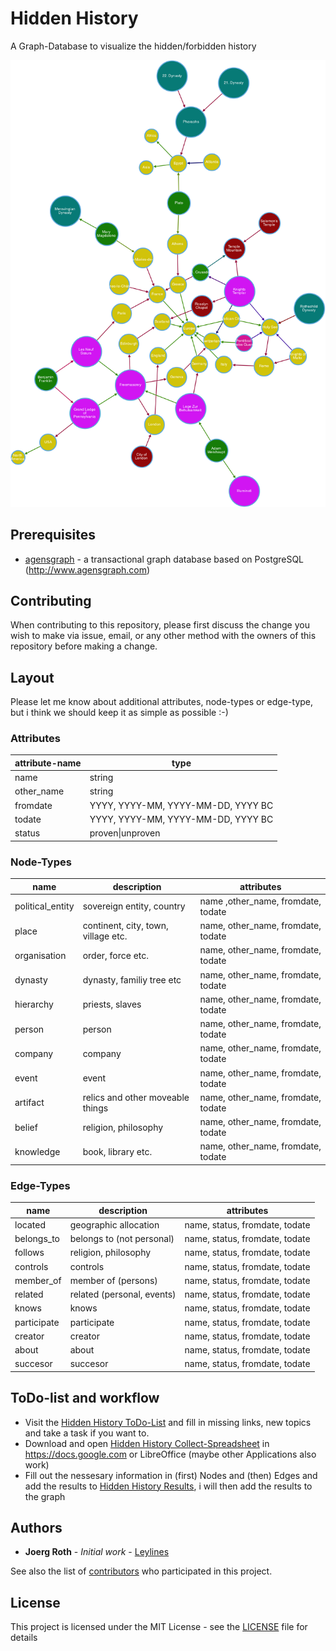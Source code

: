 # Hidden History
A Graph-Database to visualize the hidden/forbidden history

![first impression](./hidden_history.png)

## Prerequisites

* [agensgraph](https://github.com/bitnine-oss/agensgraph) - a transactional graph database based on PostgreSQL (http://www.agensgraph.com)

## Contributing

When contributing to this repository, please first discuss the change you wish to make via issue, email, or any other method with the owners of this repository before making a change.

## Layout

Please let me know about additional attributes, node-types or edge-type, but i think we should keep it as simple as possible :-)

### Attributes

|attribute-name|type|
|---|---|
|name|string|
|other_name|string|
|fromdate|YYYY, YYYY-MM, YYYY-MM-DD, YYYY BC|
|todate|YYYY, YYYY-MM, YYYY-MM-DD, YYYY BC|
|status|proven\|unproven|

### Node-Types

|name|description|attributes|
|---|---|---|
|political_entity|sovereign entity, country|name	,other_name, fromdate, todate|
|place|continent, city, town, village etc.|name, other_name, fromdate, todate|
|organisation|order, force etc.|name, other_name, fromdate, todate|
|dynasty|dynasty, familiy tree etc|name, other_name, fromdate, todate|
|hierarchy|priests, slaves|name, other_name, fromdate, todate|
|person|person|name, other_name, fromdate, todate|
|company|company|name, other_name, fromdate, todate|
|event|event|name, other_name, fromdate, todate|
|artifact|relics and other moveable things|name, other_name, fromdate, todate|
|belief|religion, philosophy|name, other_name, fromdate, todate|
|knowledge|book, library etc.|name, other_name, fromdate, todate|

### Edge-Types

|name|description|attributes|
|---|---|---|
|located|geographic allocation|name, status, fromdate, todate|
|belongs_to|belongs to (not personal)|name, status, fromdate, todate|
|follows|religion, philosophy|name, status, fromdate, todate|
|controls|controls|name, status, fromdate, todate|
|member_of|member of (persons)|name, status, fromdate, todate|
|related|related (personal, events)|name, status, fromdate, todate|
|knows|knows|name, status, fromdate, todate|
|participate|participate|name, status, fromdate, todate|
|creator|creator|name, status, fromdate, todate|
|about|about|name, status, fromdate, todate|
|succesor|succesor|name, status, fromdate, todate|

## ToDo-list and workflow

* Visit the [Hidden History ToDo-List](https://docs.google.com/spreadsheets/d/1mxp-V6d-WcvtinwX8Zugc_vSUqaF4xwCecwaCOMQqM4/edit?usp=sharing) and fill in missing links, new topics and take a task if you want to.
* Download and open [Hidden History Collect-Spreadsheet](https://docs.google.com/spreadsheets/d/1ljMg0AUaoAC6PbjDi8zu4YvlDD24SFq865eXMssdCxs/edit?usp=sharing) in https://docs.google.com or LibreOffice (maybe other Applications also work)
* Fill out the nessesary information in (first) Nodes and (then) Edges and add the results to [Hidden History Results](https://docs.google.com/document/d/1TGEeabOw8hLYfBXsnya3pb4_Ad0Qm03qLQPpzbXHqSY/edit?usp=sharing), i will then add the results to the graph

## Authors

* **Joerg Roth** - *Initial work* - [Leylines](https://github.com/leylines)

See also the list of [contributors](https://github.com/leylines/hidden-history/contributors) who participated in this project.

## License

This project is licensed under the MIT License - see the [LICENSE](LICENSE) file for details

